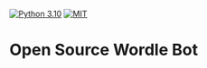 [![Python 3.10](https://img.shields.io/badge/python-3.10-blue.svg)](https://www.python.org/downloads/release/python-3105/)
[![MIT](https://img.shields.io/github/license/erickillian/wordle-bot)](https://opensource.org/licenses/MIT)

# Open Source Wordle Bot
